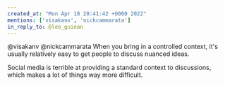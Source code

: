 ```yaml
---
created_at: "Mon Apr 18 20:41:42 +0000 2022"
mentions: ['visakanv', 'nickcammarata']
in_reply_to: @leo_guinan
---
```


@visakanv @nickcammarata When you bring in a controlled context, it's usually relatively easy to get people to discuss nuanced ideas.

Social media is terrible at providing a standard context to discussions, which makes a lot of things way more difficult.